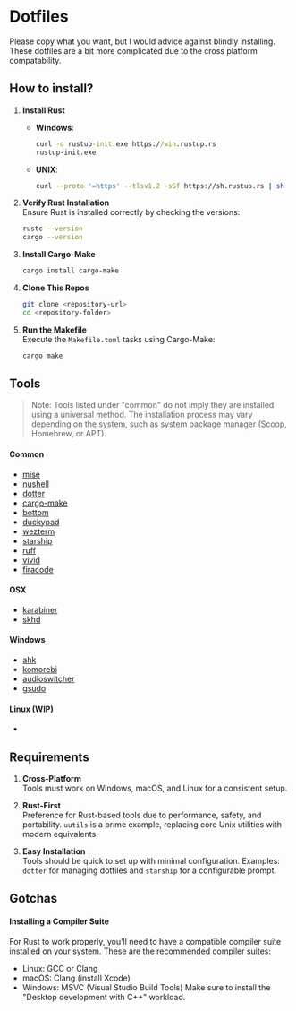 # Dotfiles

Please copy what you want, but I would advice against blindly installing. 
These dotfiles are a bit more complicated due to the cross platform compatability.


## How to install?

1. **Install Rust**  
   - **Windows**:  
     ```cmd
     curl -o rustup-init.exe https://win.rustup.rs
     rustup-init.exe
     ```
   - **UNIX**:  
     ```bash
     curl --proto '=https' --tlsv1.2 -sSf https://sh.rustup.rs | sh
     ```

2. **Verify Rust Installation**  
   Ensure Rust is installed correctly by checking the versions:  
   ```bash
   rustc --version
   cargo --version
   ```

3. **Install Cargo-Make**  
   ```bash
   cargo install cargo-make
   ```

4. **Clone This Repos**  

   ```bash
   git clone <repository-url>
   cd <repository-folder>
   ```

5. **Run the Makefile**  
   Execute the `Makefile.toml` tasks using Cargo-Make:  
   ```bash
   cargo make
   ```

## Tools
> Note: Tools listed under "common" do not imply they are installed using a universal  method. The installation process may vary depending on the system, such as system package manager (Scoop, Homebrew, or APT).

#### Common
- [mise](https://github.com/jdx/mise)
- [nushell](https://github.com/nushell/nushell) 
- [dotter](https://github.com/SuperCuber/dotter)
- [cargo-make](https://github.com/sagiegurari/cargo-make)
- [bottom](https://github.com/ClementTsang/bottom)
- [duckypad](https://github.com/dekuNukem/duckyPad-Pro)
- [wezterm](https://github.com/wez/wezterm)
- [starship](https://github.com/starship/starship)
- [ruff](https://github.com/astral-sh/ruff)
- [vivid](https://github.com/sharkdp/vivid)
- [firacode](https://github.com/tonsky/FiraCode)

#### OSX
- [karabiner](https://github.com/pqrs-org/Karabiner-Elements)
- [skhd](https://github.com/koekeishiya/skhd)

#### Windows
- [ahk](https://github.com/AutoHotkey/AutoHotkey)
- [komorebi](https://github.com/LGUG2Z/komorebi)
- [audioswitcher](https://github.com/xenolightning/AudioSwitcher_v1)
- [gsudo](https://github.com/gerardog/gsudo)


#### Linux (WIP)
- []()

## **Requirements**

1. **Cross-Platform**  
   Tools must work on Windows, macOS, and Linux for a consistent setup.

2. **Rust-First**  
   Preference for Rust-based tools due to performance, safety, and portability. `uutils` is a prime example, replacing core Unix utilities with modern equivalents.

3. **Easy Installation**  
   Tools should be quick to set up with minimal configuration. Examples: `dotter` for managing dotfiles and `starship` for a configurable prompt.


## Gotchas

#### **Installing a Compiler Suite**

For Rust to work properly, you'll need to have a compatible compiler suite installed on your system. These are the recommended compiler suites:

- Linux: GCC or Clang
- macOS: Clang (install Xcode)
- Windows: MSVC (Visual Studio Build Tools) Make sure to install the "Desktop development with C++" workload.